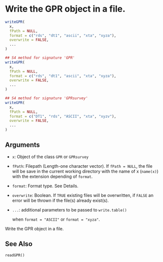 # Write the GPR object in a file.

```r
writeGPR(
  x,
  fPath = NULL,
  format = c("rds", "dt1", "ascii", "xta", "xyza"),
  overwrite = FALSE,
  ...
)

## S4 method for signature 'GPR'
writeGPR(
  x,
  fPath = NULL,
  format = c("rds", "dt1", "ascii", "xta", "xyza"),
  overwrite = FALSE,
  ...
)

## S4 method for signature 'GPRsurvey'
writeGPR(
  x,
  fPath = NULL,
  format = c("DT1", "rds", "ASCII", "xta", "xyzv"),
  overwrite = FALSE,
  ...
)
```

## Arguments

- `x`: Object of the class `GPR` or `GPRsurvey`
- `fPath`: Filepath (Length-one character vector). If `fPath = NULL`, the file will be save in the current working directory with the name of x (`name(x)`) with the extension depending of `format`.
- `format`: Format type. See Details.
- `overwrite`: Boolean. If `TRUE` existing files will be overwritten, if `FALSE` an error will be thrown if the file(s) already exist(s).
- `...`: additional parameters to be passed to `write.table()`
    
    when `format = "ASCII"` or `format = "xyza"`.

Write the GPR object in a file.

## See Also

`readGPR()`